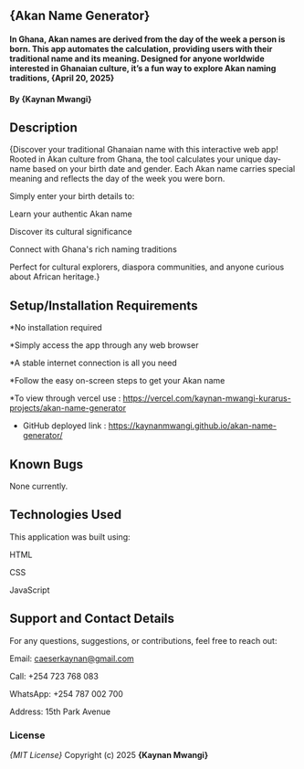 ## {Akan Name Generator}
#### In Ghana, Akan names are derived from the day of the week a person is born. This app automates the calculation, providing users with their traditional name and its meaning. Designed for anyone worldwide interested in Ghanaian culture, it’s a fun way to explore Akan naming traditions, {April 20, 2025}
#### By **{Kaynan Mwangi}**
## Description 
{Discover your traditional Ghanaian name with this interactive web app! Rooted in Akan culture from Ghana, the tool calculates your unique day-name based on your birth date and gender. Each Akan name carries special meaning and reflects the day of the week you were born.

Simply enter your birth details to:

Learn your authentic Akan name

Discover its cultural significance

Connect with Ghana's rich naming traditions

Perfect for cultural explorers, diaspora communities, and anyone curious about African heritage.}

## Setup/Installation Requirements
*No installation required

*Simply access the app through any web browser

*A stable internet connection is all you need

*Follow the easy on-screen steps to get your Akan name

*To view through vercel use : https://vercel.com/kaynan-mwangi-kurarus-projects/akan-name-generator

* GitHub deployed link : https://kaynanmwangi.github.io/akan-name-generator/

## Known Bugs
None currently.

## Technologies Used
This application was built using:

HTML

CSS

JavaScript

## Support and Contact Details
For any questions, suggestions, or contributions, feel free to reach out:

Email: caeserkaynan@gmail.com

Call: +254 723 768 083

WhatsApp: +254 787 002 700

Address: 15th Park Avenue

### License
*{MIT License}*
Copyright (c) 2025 **{Kaynan Mwangi}**

